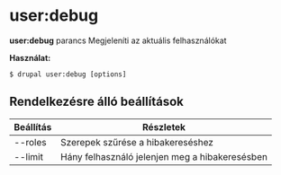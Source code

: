 # user:debug
**user:debug** parancs Megjeleníti az aktuális felhasználókat

**Használat:**
```
$ drupal user:debug [options] 
```

## Rendelkezésre álló beállítások
Beállítás | Részletek
-------|-------------
--roles | Szerepek szűrése a hibakereséshez
--limit | Hány felhasználó jelenjen meg a hibakeresésben
